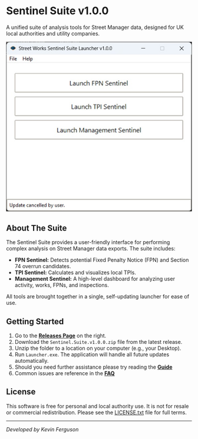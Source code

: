 # Sentinel Suite v1.0.0

A unified suite of analysis tools for Street Manager data, designed for UK local authorities and utility companies.

![Launcher Screenshot](https://github.com/KFergusonUK/Sentinel_Suite/blob/main/Launcher.jpg)  <!-- Optional but highly recommended! -->

## About The Suite

The Sentinel Suite provides a user-friendly interface for performing complex analysis on Street Manager data exports. The suite includes:

*   **FPN Sentinel:** Detects potential Fixed Penalty Notice (FPN) and Section 74 overrun candidates.
*   **TPI Sentinel:** Calculates and visualizes local TPIs.
*   **Management Sentinel:** A high-level dashboard for analyzing user activity, works, FPNs, and inspections.

All tools are brought together in a single, self-updating launcher for ease of use.

## Getting Started

1.  Go to the [**Releases Page**](https://github.com/KFergusonUK/Sentinel_Suite/releases) on the right.
2.  Download the `Sentinel.Suite.v1.0.0.zip` file from the latest release.
3.  Unzip the folder to a location on your computer (e.g., your Desktop).
4.  Run `Launcher.exe`. The application will handle all future updates automatically.
5.  Should you need further assistance please try reading the [**Guide**](https://github.com/KFergusonUK/Sentinel_Suite/blob/main/Guide.md)
6.  Common issues are reference in the [**FAQ**](FAQ.md)

## License

This software is free for personal and local authority use. It is not for resale or commercial redistribution. Please see the [LICENSE.txt](LICENSE.txt) file for full terms.

---
*Developed by Kevin Ferguson*
